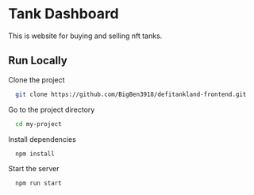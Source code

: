 
# Tank Dashboard

This is website for buying and selling nft tanks.


## Run Locally

Clone the project

```bash
  git clone https://github.com/BigBen3918/defitankland-frontend.git
```

Go to the project directory

```bash
  cd my-project
```

Install dependencies

```bash
  npm install
```

Start the server

```bash
  npm run start
```

